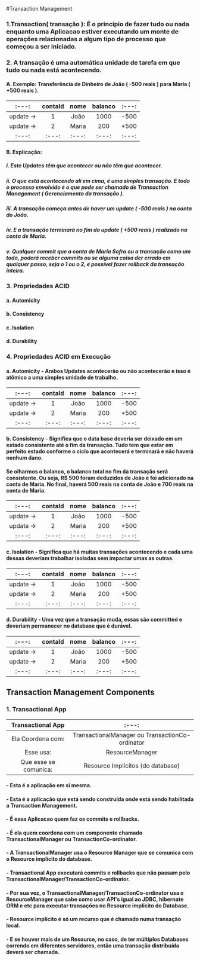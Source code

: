 #Transaction Management

### 1.Transaction( transação ): É o princípio de fazer tudo ou nada enquanto uma Aplicacao estiver executando um monte de operações relacionadas a algum tipo de processo que começou a ser iniciado.
### 2. A transação é uma automática unidade de tarefa em que tudo ou nada está acontecendo.
#### A. Exemplo: Transferência de Dinheiro de João ( -500 reais ) para Maria ( +500 reais ).
|   :---:  |   contaId   | nome | balanco | :---: |
|   :---:   |   :---:     |   :---:     | :---: | :---: |
|   update ->   | 1  | João | 1000 | -500 |
|   update ->   |2	 | Maria | 200  | +500 |
|   :---:   |:---: | :---: | :---:  | :---: |
#### B. Explicação:
##### i. Este Updates têm que acontecer ou não têm que acontecer.
##### ii. O que está acontecendo alí em cima, é uma simples transação. E todo o processo envolvido é o que pode ser chamado de Transaction Management ( Gerenciamento da transação ).
##### iii. A transação começa antes de haver um update ( -500 reais ) na conta do João.
##### iv. E a transação terminará no fim do update ( +500 reais ) realizado na conta de Maria.
##### v. Qualquer commit que a conta de Maria Sofra ou a transação como um todo, poderá receber commits ou se alguma coisa der errado em qualquer passo, seja o 1 ou o 2, é possível fazer rollback da transação inteira.
### 3. Propriedades ACID
#### a. Automicity
#### b. Consistency
#### c. Isolation
#### d. Durability
### 4. Propriedades ACID em Execução
#### a. Automicity - Ambos Updates acontecerão ou não acontecerão e isso é atômico a uma simples unidade de trabalho.
|   :---:  |   contaId   | nome | balanco | :---: |
|   :---:   |   :---:     |   :---:     | :---: | :---: |
|   update ->   | 1  | João | 1000 | -500 |
|   update ->   |2	 | Maria | 200  | +500 |
|   :---:   |:---: | :---: | :---:  | :---: |
#### b. Consistency - Significa que o data base deveria ser deixado em um estado consistente até o fim da transação. Tudo tem que estar em perfeito estado conforme o ciclo que acontecerá e terminará e não haverá nenhum dano.
#### Se olharmos o balanco, o balanco total no fim da transação será consistente. Ou seja, R$ 500 foram deduzidos de João e foi adicionado na conta de Maria. No final, haverá 500 reais na conta de João e 700 reais na conta de Maria.
|   :---:  |   contaId   | nome | balanco | :---: |
|   :---:   |   :---:     |   :---:     | :---: | :---: |
|   update ->   | 1  | João | 1000 | -500 |
|   update ->   |2	 | Maria | 200  | +500 |
|   :---:   |:---: | :---: | :---:  | :---: |
#### c. Isolation - Significa que há muitas transações acontecendo e cada uma dessas deveriam trabalhar isoladas sem impactar umas as outras.
|   :---:  |   contaId   | nome | balanco | :---: |
|   :---:   |   :---:     |   :---:     | :---: | :---: |
|   update ->   | 1  | João | 1000 | -500 |
|   update ->   |2	 | Maria | 200  | +500 |
|   :---:   |:---: | :---: | :---:  | :---: |
#### d. Durability - Uma vez que a transação muda, essas são committed e deveriam permanecer no database que é durável.
|   :---:  |   contaId   | nome | balanco | :---: |
|   :---:   |   :---:     |   :---:     | :---: | :---: |
|   update ->   | 1  | João | 1000 | -500 |
|   update ->   |2	 | Maria | 200  | +500 |
|   :---:   |:---: | :---: | :---:  | :---: |

## Transaction Management Components
### 1. Transactional App
|   Transactional App   |   :---:     |
|   :---:     |   :---:     |
| Ela Coordena com:|  TransactionalManager ou TransactionCo-ordinator      |
|   Esse usa:    |   ResourceManager     |
|   Que esse se comunica:    |   Resource Implícitos (do database)     |
#### - Esta é a aplicação em si mesma.
#### - Esta é a aplicação que está sendo construída onde está sendo habilitada a Transaction Management.
#### - É essa Aplicacao quem faz os commits e rollbacks.
#### - É ela quem coordena com um componente chamado TransactionalManager ou TransactionCo-ordinator.
#### - A TransactionalManager usa o Resource Manager que se comunica com o Resource implícito do database.
#### - Transactional App executará commits e rollbacks que não passam pelo TransactionalManager/TransactionCo-ordinator.
#### - Por sua vez, o TransactionalManager/TransactionCo-ordinator usa o ResourceManager que sabe como usar API's igual ao JDBC, hibernate ORM e etc para executar transações no Resource implícito do Database.
#### - Resource implícito é só um recurso que é chamado numa transação local.
#### - E se houver mais de um Resource, no caso, de ter múltiplos Databases correndo em diferentes servidores, então uma transação distribuída deverá ser chamada.